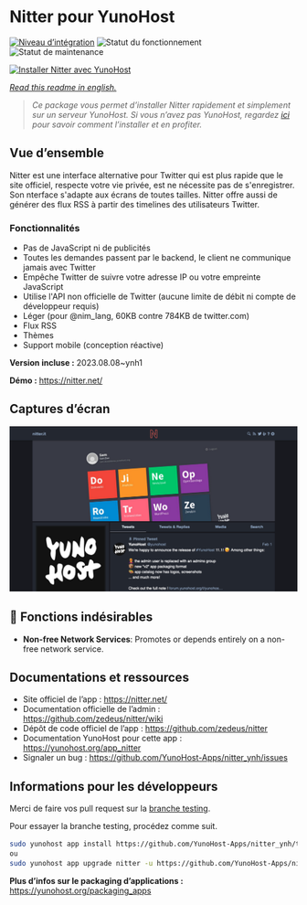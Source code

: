 <!--
N.B.: This README was automatically generated by https://github.com/YunoHost/apps/tree/master/tools/README-generator
It shall NOT be edited by hand.
-->

# Nitter pour YunoHost

[![Niveau d’intégration](https://dash.yunohost.org/integration/nitter.svg)](https://dash.yunohost.org/appci/app/nitter) ![Statut du fonctionnement](https://ci-apps.yunohost.org/ci/badges/nitter.status.svg) ![Statut de maintenance](https://ci-apps.yunohost.org/ci/badges/nitter.maintain.svg)

[![Installer Nitter avec YunoHost](https://install-app.yunohost.org/install-with-yunohost.svg)](https://install-app.yunohost.org/?app=nitter)

*[Read this readme in english.](./README.md)*

> *Ce package vous permet d’installer Nitter rapidement et simplement sur un serveur YunoHost.
Si vous n’avez pas YunoHost, regardez [ici](https://yunohost.org/#/install) pour savoir comment l’installer et en profiter.*

## Vue d’ensemble

Nitter est une interface alternative pour Twitter qui est plus rapide que le site officiel, respecte votre vie privée, est ne nécessite pas de s'enregistrer. Son nterface s'adapte aux écrans de toutes tailles. Nitter offre aussi de générer des flux RSS à partir des timelines des utilisateurs Twitter.

### Fonctionnalités

- Pas de JavaScript ni de publicités
- Toutes les demandes passent par le backend, le client ne communique jamais avec Twitter
- Empêche Twitter de suivre votre adresse IP ou votre empreinte JavaScript
- Utilise l'API non officielle de Twitter (aucune limite de débit ni compte de développeur requis)
- Léger (pour @nim_lang, 60KB contre 784KB de twitter.com)
- Flux RSS
- Thèmes
- Support mobile (conception réactive)


**Version incluse :** 2023.08.08~ynh1

**Démo :** https://nitter.net/

## Captures d’écran

![Capture d’écran de Nitter](./doc/screenshots/screenshot.png)

## :red_circle: Fonctions indésirables

- **Non-free Network Services**: Promotes or depends entirely on a non-free network service.

## Documentations et ressources

* Site officiel de l’app : <https://nitter.net/>
* Documentation officielle de l’admin : <https://github.com/zedeus/nitter/wiki>
* Dépôt de code officiel de l’app : <https://github.com/zedeus/nitter>
* Documentation YunoHost pour cette app : <https://yunohost.org/app_nitter>
* Signaler un bug : <https://github.com/YunoHost-Apps/nitter_ynh/issues>

## Informations pour les développeurs

Merci de faire vos pull request sur la [branche testing](https://github.com/YunoHost-Apps/nitter_ynh/tree/testing).

Pour essayer la branche testing, procédez comme suit.

``` bash
sudo yunohost app install https://github.com/YunoHost-Apps/nitter_ynh/tree/testing --debug
ou
sudo yunohost app upgrade nitter -u https://github.com/YunoHost-Apps/nitter_ynh/tree/testing --debug
```

**Plus d’infos sur le packaging d’applications :** <https://yunohost.org/packaging_apps>